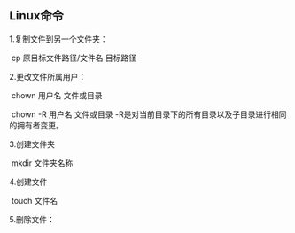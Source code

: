 ## Linux命令

1.复制文件到另一个文件夹：

​	cp 原目标文件路径/文件名 目标路径

2.更改文件所属用户：

​	chown 用户名 文件或目录

​	chown -R 用户名 文件或目录   -R是对当前目录下的所有目录以及子目录进行相同的拥有者变更。

3.创建文件夹

​	mkdir 文件夹名称

4.创建文件

​	touch 文件名

5.删除文件：

